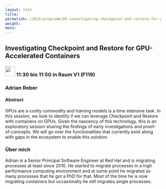 ```yaml
---
layout: talk
title:
permalink: /2024/programm/89-investigating-checkpoint-and-restore-for-gpu-accelerated-containers/
weight:
menu:
---
```

## Investigating Checkpoint and Restore for GPU-Accelerated Containers

### <img height = "32" src="../../../images/talk.svg"> 11:30 bis 11:50 in Raum V1 (F119)

### Adrian Reber

#### Abstract

GPUs are a costly commodity and training models is a time intensive task. In this session, we look to identify if we can leverage Checkpoint and Restore with containers on GPUs. Given the nascency of this technology, this is an exploratory session sharing the findings of early investigations and proof-of-concepts. We will go over the functionalities that currently exist along with gaps in the ecosystem to enable this solution.

### Über mich

Adrian is a Senior Principal Software Engineer at Red Hat and is migrating processes at least since 2010. He started to migrate processes in a high performance computing environment and at some point he migrated so many processes that he got a PhD for that. Most of the time he is now migrating containers but occasionally he still migrates single processes.

